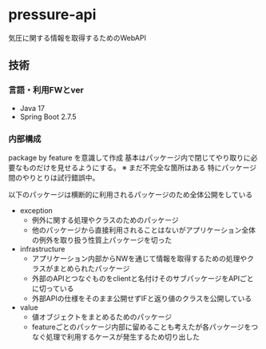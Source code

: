 # pressure-api

気圧に関する情報を取得するためのWebAPI

## 技術

### 言語・利用FWとver

* Java 17
* Spring Boot 2.7.5

### 内部構成

package by feature を意識して作成
基本はパッケージ内で閉じてやり取りに必要なものだけを見せるようにする。
※ まだ不完全な箇所はある 特にパッケージ間のやりとりは試行錯誤中。

以下のパッケージは横断的に利用されるパッケージのため全体公開をしている

* exception
  * 例外に関する処理やクラスのためのパッケージ
  * 他のパッケージから直接利用されることはないがアプリケーション全体の例外を取り扱う性質上パッケージを切った
* infrastructure
  * アプリケーション内部からNWを通じて情報を取得するための処理やクラスがまとめられたパッケージ
  * 外部のAPIとつなぐものをclientと名付けそのサブパッケージをAPIごとに切っている
  * 外部APIの仕様をそのまま公開せずIFと返り値のクラスを公開している
* value
  * 値オブジェクトをまとめるためのパッケージ
  * featureごとのパッケージ内部に留めることも考えたが各パッケージをつなぐ処理で利用するケースが発生するため切り出した
